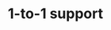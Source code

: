 ---
organisation: Young Futures
title: 1-to-1 support
shortDescription: Help for care leavers
image:
  image: img/group-stood-on-cliff.jpeg
  imageAlt: "Four people stood linking arms "
description: "Help for young people leaving care. Help with everyday tasks (eg,
  managing finances, accessing health services, grocery shopping). Personal
  support to help you understand how to keep yourself safe in the adult world.
  Key workers help you access education or employment opportunities or
  volunteer. They help you create CVs and offer assistance throughout the
  application and recruitment processes. Key workers will also support you to
  stay in education or at a job if you're finding it difficult to cope. "
categories:
  category1: Money
  category2: Keeping Safe
costValue: 0
eligibility: You must be leaving care
format: One to one chats
location: 127 Lambeth Walk, London, SE11 6EE
makeMapLink: true
area:
  - Prince's
contactExplanation: "You will need a referral from an adult. "
email: info@youngfutures.org.uk
website: https://www.youngfutures.org.uk/what-we-do
reviews:
  - comment: When I first met them, I was someone who couldn't even leave the house.
      Now I've got some independence back. It's a big deal - I feel like people
      can see I'm worth something. Thank you for never judging me. Thank you for
      helping me learn to fear the world less and express myself more.
---